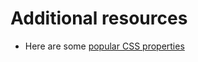 # Additional resources

- Here are some [popular CSS properties](/handbook/curriculum/fundamentals/modules/html-css/lessons/intro-to-css/resources/css-properties-we-like)
